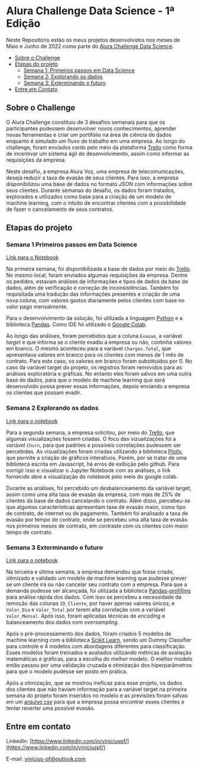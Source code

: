 # Alura Challenge Data Science - 1ª Edição

Neste Repositório estão os meus projetos desenvolvidos nos meses de Maio e Junho de 2022 como parte do [Alura Challenge Data Science](https://www.alura.com.br/challenges/data-science). 

* [Sobre o Challenge](#sobre-o-challenge)
* [Etapas do projeto](#etapas-do-projeto)
    + [Semana 1: Primeiros passos em Data Science](#semana-1-primeiros-passos-em-data-science)
    + [Semana 2: Explorando os dados](#semana-2-explorando-os-dados)
    + [Semana 3: Exterminando o futuro](#semana-3-exterminando-o-futuro)
* [Entre em Contato](#entre-em-contato)

## Sobre o Challenge

O Alura Challenge constituiu de 3 desafios semanais para que os participantes pudessem desenvolver novos conhecimentos, aprender novas ferramentas e criar um portifólio na área de ciência de dados enquanto é simulado um fluxo de trabalho em uma empresa. Ao longo do challenge, foram enviados cards pelo meio da plataforma [Trello](https://trello.com) como forma de incentivar um sistema ágil de desenvolvimento, assim como informar as requisições da empresa.

Neste desafio, a empresa Alura Voz, uma empresa de telecomunicações, deseja reduzir a taxa de evasão de seus clientes. Para isso, a empresa disponibilizou uma base de dados no formato *JSON* com informações sobre seus clientes. Durante semanas do desafio, os dados foram tratados, explorados e utilizados como base para a criação de um modelo de machine learning, com o intuito de encontrar clientes com a possibilidade de fazer o cancelamento de seus contratos.

## Etapas do projeto

### Semana 1 Primeiros passos em Data Science

[Link para o Notebook](https://github.com/vinicius-pf/Challenge_DataScience/blob/Correções/01%20Limpeza%20de%20dados/Tratamento_dos_Dados.ipynb)

Na primeira semana, foi disponibilizada a base de dados por meio do [Trello](https://trello.com/b/JdUXpLrp/challenge-ds-semana-1). No mesmo local, foram enviados algumas requisições da empresa. Dentre os pedidos, estavam análises de informações e tipos de dados da base de dados, além de verificação e correção de inconsistências. Também foi requisitada uma tradução das informações presentes e criação de uma nova coluna, com valores gastos diariamente pelos clientes com base no valor pago mensalmente.

Para o desenvolvimento da solução, foi utilizada a linguagem [Python](https://www.python.org) e a biblioteca [Pandas](https://pandas.pydata.org). Como IDE foi utilizado o [Google Colab](https://colab.research.google.com).

Ao longo das análises, foram percebidos que a coluna `Evasao`, a variável *target* e que informa se o cliente evadiu a empresa ou não, continha valores em branco. O mesmo aconteceu para a variável `Charges.Total`, que apresentava valores em branco para os clientes com menos de 1 mês de contrato. Para este caso, os valores em branco foram substituídos por 0. No caso da variável target do projeto, os registros foram removidos para as análises exploratória e gráficas. No entanto eles foram salvos em uma outra base de dados, para que o modelo de machine learning que será desenvolvido possa prever essas informações, depois enviando a empresa os clientes que possam evadir.

### Semana 2 Explorando os dados

[Link para o notebook](https://colab.research.google.com/github/vinicius-pf/Challenge_DataScience/blob/Correções/02%20Analise%20Exploratoria/Analise%20Exploratoria.ipynb)

Para a segunda semana, a empresa solicitou, por meio do [Trello](https://trello.com/b/uUsVCrPb/challenge-ds-semana-2), que algumas visualizações fossem criadas. O foco das vizualizações foi a variável `Churn`, para que padrões e possíveis correlações pudessem ser percebidas. As visualizações foram criadas utilizando a biblioteca [Plotly](https://plotly.com/graphing-libraries/), que permite a criação de gráficos interativos. Porém, por se tratar de uma biblioteca escrita em Javascript, há erros de exibição pelo github. Para corrigir isso e visualizar o Jupyter Notebook com as análises, o link fornecido abre a visualização do notebook pelo meio do google colab.

Durante as análises, foi percebido um desbalanceamento da variável target, assim como uma alta taxa de evasão da empresa, com mais de 25% de clientes da base de dados cancelando o contrato. Além disso, percebeu-se que algumas características apresentam taxa de evasão maior, como tipo de contrato, de internet ou de pagamento. Também foi analisado a taxa de evasão por tempo de contrato, onde se percebeu uma alta taxa de evasão nos primeiros meses de contrato, em contraste com os clientes com maior tempo de contrato.

### Semana 3 Exterminando o futuro

[Link para o notebook](https://github.com/vinicius-pf/Challenge_DataScience/blob/Semana-3/Semana%203%20e%204/Semana_3.ipynb)

Na terceira e última semana, a empresa demandou que fosse criado, otimizado e validado um modelo de machine learning que pudesse prever se um cliente irá ou não cancelar seu contrato com a empresa. Para que a demanda pudesse ser alcançada, foi utilizada a biblioteca [Pandas-profilling](https://pypi.org/project/pandas-profiling/) para análise rápida dos dados. Com isso se percebeu a necessidade da remoção das colunas `ID_Cliente`, por haver apenas valores únicos, e `Valor_Dia` e `Valor_Total` por terem alta correlação com a variável `Valor_Mensal`. Após isso, foram aplicadas técnicas de *encoding* e balanceamento dos dados com *oversampling*.

Após o pré-processamento dos dados, foram criados 5 modelos de machine learning com a biblioteca [Scikit Learn](https://scikit-learn.org/stable/), sendo um Dummy Classifier para controle e 4 modelos com abordagens diferentes para classificação. Esses modelos foram treinados e avaliados utilizando métricas de avaliação matemáticas e gráficas, para a escolha do melhor modelo. O melhor modelo então passou por uma validação cruzada e otimização dos hiperparâmetros para que o modelo pudesse ser posto em prática.

Após a otimização, que se mostrou ineficaz para esse projeto, os dados dos clientes que não haviam informação para a variável target na primeira semana do projeto foram inseridos no modelo e as previsões foram salvas em um [arquivo csv](https://github.com/vinicius-pf/Challenge_DataScience/blob/Semana-3/Semana%203%20e%204/dados/previsoes.csv) para que a empresa possa encontrar esses clientes e tentar reverter uma possível evasão.

## Entre em contato

LinkedIn: [https://www.linkedin.com/in/viniciuspf/](https://www.linkedin.com/in/viniciuspf/)

E-mail: vinicius-pf@outlook.com
